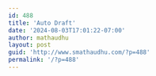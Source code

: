 ```yaml
---
id: 488
title: 'Auto Draft'
date: '2024-08-03T17:01:22-07:00'
author: mathaudhu
layout: post
guid: 'http://www.smathaudhu.com/?p=488'
permalink: '/?p=488'
---
```


